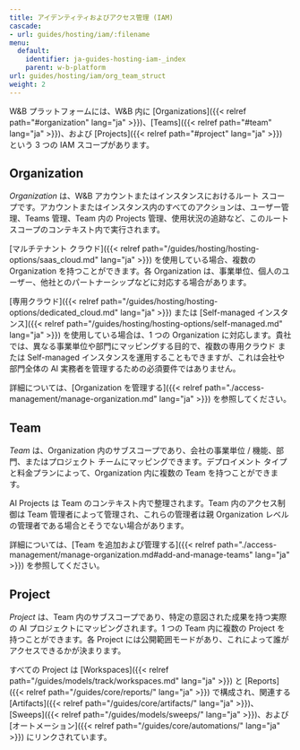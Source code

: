 ```yaml
---
title: アイデンティティおよびアクセス管理 (IAM)
cascade:
- url: guides/hosting/iam/:filename
menu:
  default:
    identifier: ja-guides-hosting-iam-_index
    parent: w-b-platform
url: guides/hosting/iam/org_team_struct
weight: 2
---
```


W&B プラットフォームには、W&B 内に [Organizations]({{< relref path="#organization" lang="ja" >}})、[Teams]({{< relref path="#team" lang="ja" >}})、および [Projects]({{< relref path="#project" lang="ja" >}}) という 3 つの IAM スコープがあります。

## Organization

*Organization* は、W&B アカウントまたはインスタンスにおけるルート スコープです。アカウントまたはインスタンス内のすべてのアクションは、ユーザー管理、Teams 管理、Team 内の Projects 管理、使用状況の追跡など、このルート スコープのコンテキスト内で実行されます。

[マルチテナント クラウド]({{< relref path="/guides/hosting/hosting-options/saas_cloud.md" lang="ja" >}}) を使用している場合、複数の Organization を持つことができます。各 Organization は、事業単位、個人のユーザー、他社とのパートナーシップなどに対応する場合があります。

[専用クラウド]({{< relref path="/guides/hosting/hosting-options/dedicated_cloud.md" lang="ja" >}}) または [Self-managed インスタンス]({{< relref path="/guides/hosting/hosting-options/self-managed.md" lang="ja" >}}) を使用している場合は、1 つの Organization に対応します。貴社では、異なる事業単位や部門にマッピングする目的で、複数の専用クラウド または Self-managed インスタンスを運用することもできますが、これは会社や部門全体の AI 実務者を管理するための必須要件ではありません。

詳細については、[Organization を管理する]({{< relref path="./access-management/manage-organization.md" lang="ja" >}}) を参照してください。

## Team

*Team* は、Organization 内のサブスコープであり、会社の事業単位 / 機能、部門、またはプロジェクト チームにマッピングできます。デプロイメント タイプと料金プランによって、Organization 内に複数の Team を持つことができます。

AI Projects は Team のコンテキスト内で整理されます。Team 内のアクセス制御は Team 管理者によって管理され、これらの管理者は親 Organization レベルの管理者である場合とそうでない場合があります。

詳細については、[Team を追加および管理する]({{< relref path="./access-management/manage-organization.md#add-and-manage-teams" lang="ja" >}}) を参照してください。

## Project

*Project* は、Team 内のサブスコープであり、特定の意図された成果を持つ実際の AI プロジェクトにマッピングされます。1 つの Team 内に複数の Project を持つことができます。各 Project には公開範囲モードがあり、これによって誰がアクセスできるかが決まります。

すべての Project は [Workspaces]({{< relref path="/guides/models/track/workspaces.md" lang="ja" >}}) と [Reports]({{< relref path="/guides/core/reports/" lang="ja" >}}) で構成され、関連する [Artifacts]({{< relref path="/guides/core/artifacts/" lang="ja" >}})、[Sweeps]({{< relref path="/guides/models/sweeps/" lang="ja" >}})、および [オートメーション]({{< relref path="/guides/core/automations/" lang="ja" >}}) にリンクされています。